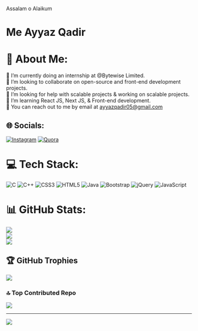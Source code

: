 Assalam o Alaikum

# Me Ayyaz Qadir

# 💫 About Me:
🔭 I’m currently doing an internship at @Bytewise Limited.<br>👯 I’m looking to collaborate on open-source and front-end development projects.<br>🤝 I’m looking for help with scalable projects & working on scalable projects.<br>🌱 I’m learning React JS, Next JS, & Front-end development.<br>💬 You can reach out to me by email at ayyazqadir05@gmail.com


## 🌐 Socials:
[![Instagram](https://img.shields.io/badge/Instagram-%23E4405F.svg?logo=Instagram&logoColor=white)](https://instagram.com/ayyaz_qadir) [![Quora](https://img.shields.io/badge/Quora-%23B92B27.svg?logo=Quora&logoColor=white)](https://quora.com/profile/Ayyaz-Qadir) 

# 💻 Tech Stack:
![C](https://img.shields.io/badge/c-%2300599C.svg?style=for-the-badge&logo=c&logoColor=white) ![C++](https://img.shields.io/badge/c++-%2300599C.svg?style=for-the-badge&logo=c%2B%2B&logoColor=white) ![CSS3](https://img.shields.io/badge/css3-%231572B6.svg?style=for-the-badge&logo=css3&logoColor=white) ![HTML5](https://img.shields.io/badge/html5-%23E34F26.svg?style=for-the-badge&logo=html5&logoColor=white) ![Java](https://img.shields.io/badge/java-%23ED8B00.svg?style=for-the-badge&logo=openjdk&logoColor=white) ![Bootstrap](https://img.shields.io/badge/bootstrap-%238511FA.svg?style=for-the-badge&logo=bootstrap&logoColor=white) ![jQuery](https://img.shields.io/badge/jquery-%230769AD.svg?style=for-the-badge&logo=jquery&logoColor=white) ![JavaScript](https://img.shields.io/badge/javascript-%23323330.svg?style=for-the-badge&logo=javascript&logoColor=%23F7DF1E)
# 📊 GitHub Stats:
![](https://github-readme-stats.vercel.app/api?username=Ayyaz-Qadir&theme=dark&hide_border=false&include_all_commits=false&count_private=false)<br/>
![](https://github-readme-streak-stats.herokuapp.com/?user=Ayyaz-Qadir&theme=dark&hide_border=false)<br/>
![](https://github-readme-stats.vercel.app/api/top-langs/?username=Ayyaz-Qadir&theme=dark&hide_border=false&include_all_commits=false&count_private=false&layout=compact)

## 🏆 GitHub Trophies
![](https://github-profile-trophy.vercel.app/?username=Ayyaz-Qadir&theme=radical&no-frame=false&no-bg=true&margin-w=4)

### 🔝 Top Contributed Repo
![](https://github-contributor-stats.vercel.app/api?username=Ayyaz-Qadir&limit=5&theme=dark&combine_all_yearly_contributions=true)

---
[![](https://visitcount.itsvg.in/api?id=Ayyaz-Qadir&icon=0&color=1)](https://visitcount.itsvg.in)

<!-- Proudly created with GPRM ( https://gprm.itsvg.in ) -->
